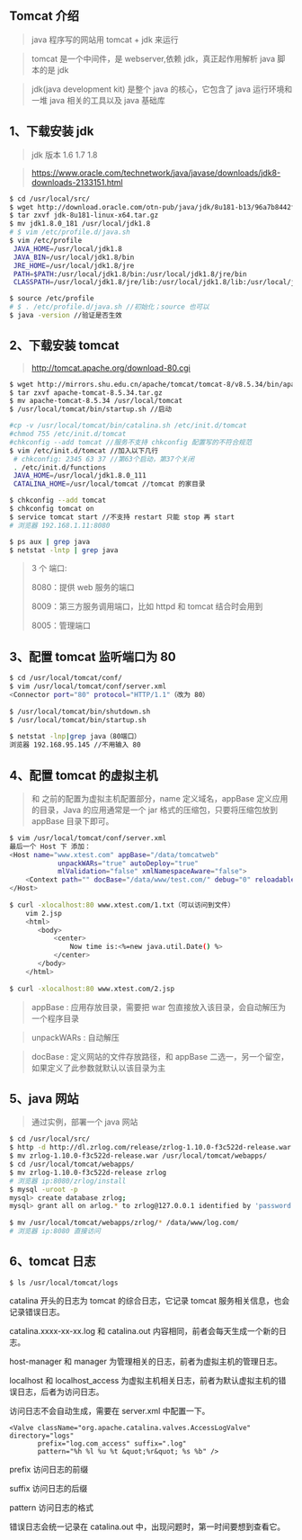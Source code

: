 ## Tomcat 介绍
> java 程序写的网站用 tomcat + jdk 来运行

> tomcat 是一个中间件，是 webserver,依赖 jdk，真正起作用解析 java 脚本的是 jdk

> jdk(java development kit) 是整个 java 的核心，它包含了 java 运行环境和一堆 java 相关的工具以及 java 基础库

## 1、下载安装 jdk
> jdk 版本 1.6 1.7 1.8

> https://www.oracle.com/technetwork/java/javase/downloads/jdk8-downloads-2133151.html

```bash
$ cd /usr/local/src/
$ wget http://download.oracle.com/otn-pub/java/jdk/8u181-b13/96a7b8442fe848ef90c96a2fad6ed6d1/jdk-8u181-linux-x64.tar.gz?AuthParam=1538813426_02ed11d13fc1a3ea7e89c540bd596435
$ tar zxvf jdk-8u181-linux-x64.tar.gz
$ mv jdk1.8.0_181 /usr/local/jdk1.8
# $ vim /etc/profile.d/java.sh
$ vim /etc/profile
 JAVA_HOME=/usr/local/jdk1.8
 JAVA_BIN=/usr/local/jdk1.8/bin
 JRE_HOME=/usr/local/jdk1.8/jre
 PATH=$PATH:/usr/local/jdk1.8/bin:/usr/local/jdk1.8/jre/bin
 CLASSPATH=/usr/local/jdk1.8/jre/lib:/usr/local/jdk1.8/lib:/usr/local/jdk1.8/jre/lib/charsets.jar

$ source /etc/profile
# $ . /etc/profile.d/java.sh //初始化；source 也可以
$ java -version //验证是否生效
```

## 2、下载安装 tomcat
> http://tomcat.apache.org/download-80.cgi

```bash
$ wget http://mirrors.shu.edu.cn/apache/tomcat/tomcat-8/v8.5.34/bin/apache-tomcat-8.5.34.tar.gz
$ tar zxvf apache-tomcat-8.5.34.tar.gz
$ mv apache-tomcat-8.5.34 /usr/local/tomcat
$ /usr/local/tomcat/bin/startup.sh //启动

#cp -v /usr/local/tomcat/bin/catalina.sh /etc/init.d/tomcat
#chmod 755 /etc/init.d/tomcat
#chkconfig --add tomcat //服务不支持 chkconfig 配置写的不符合规范
$ vim /etc/init.d/tomcat //加入以下几行
 # chkconfig: 2345 63 37 //第63个启动，第37个关闭
 . /etc/init.d/functions
 JAVA_HOME=/usr/local/jdk1.8.0_111
 CATALINA_HOME=/usr/local/tomcat //tomcat 的家目录

$ chkconfig --add tomcat
$ chkconfig tomcat on
$ service tomcat start //不支持 restart 只能 stop 再 start
# 浏览器 192.168.1.11:8080

$ ps aux | grep java
$ netstat -lntp | grep java
```

> 3 个 端口:
>
> 8080：提供 web 服务的端口
>
> 8009：第三方服务调用端口，比如 httpd 和 tomcat 结合时会用到
>
> 8005：管理端口


## 3、配置 tomcat 监听端口为 80
```bash
$ cd /usr/local/tomcat/conf/
$ vim /usr/local/tomcat/conf/server.xml
<Connector port="80" protocol="HTTP/1.1"（改为 80）
    
$ /usr/local/tomcat/bin/shutdown.sh
$ /usr/local/tomcat/bin/startup.sh
   
$ netstat -lnp|grep java（80端口）
浏览器 192.168.95.145 //不用输入 80
```


## 4、配置 tomcat 的虚拟主机
> <Host> 和 </Host> 之前的配置为虚拟主机配置部分，name 定义域名，appBase 定义应用的目录，Java 的应用通常是一个 jar 格式的压缩包，只要将压缩包放到  appBase 目录下即可。

```bash
$ vim /usr/local/tomcat/conf/server.xml
最后一个 Host 下 添加：
<Host name="www.xtest.com" appBase="/data/tomcatweb"
            unpackWARs="true" autoDeploy="true"
            mlValidation="false" xmlNamespaceAware="false">
    <Context path="" docBase="/data/www/test.com/" debug="0" reloadable="true" crossContext="true"/>
</Host>
    
$ curl -xlocalhost:80 www.xtest.com/1.txt（可以访问到文件）
    vim 2.jsp 
    <html>
       <body>
           <center>
               Now time is:<%=new java.util.Date() %>
           </center>
       </body>
    </html>
    
$ curl -xlocalhost:80 www.xtest.com/2.jsp
```
> appBase : 应用存放目录，需要把 war 包直接放入该目录，会自动解压为一个程序目录

> unpackWARs : 自动解压

> docBase : 定义网站的文件存放路径，和 appBase 二选一，另一个留空，如果定义了此参数就默认以该目录为主


## 5、java 网站
> 通过实例，部署一个 java 网站
```bash
$ cd /usr/local/src/
$ http -d http://dl.zrlog.com/release/zrlog-1.10.0-f3c522d-release.war
$ mv zrlog-1.10.0-f3c522d-release.war /usr/local/tomcat/webapps/
$ cd /usr/local/tomcat/webapps/
$ mv zrlog-1.10.0-f3c522d-release zrlog
# 浏览器 ip:8080/zrlog/install
$ mysql -uroot -p
mysql> create database zrlog;
mysql> grant all on arlog.* to zrlog@127.0.0.1 identified by 'password'
    
$ mv /usr/local/tomcat/webapps/zrlog/* /data/www/log.com/
# 浏览器 ip:8080 直接访问
```


## 6、tomcat 日志

    $ ls /usr/local/tomcat/logs

catalina 开头的日志为 tomcat 的综合日志，它记录 tomcat 服务相关信息，也会记录错误日志。

catalina.xxxx-xx-xx.log 和 catalina.out 内容相同，前者会每天生成一个新的日志。

host-manager 和 manager 为管理相关的日志，前者为虚拟主机的管理日志。

localhost 和 localhost_access 为虚拟主机相关日志，前者为默认虚拟主机的错误日志，后者为访问日志。

访问日志不会自动生成，需要在 server.xml 中配置一下。

    <Valve className="org.apache.catalina.valves.AccessLogValve" directory="logs"
           prefix="log.com_access" suffix=".log"
           pattern="%h %l %u %t &quot;%r&quot; %s %b" />

prefix 访问日志的前缀

suffix 访问日志的后缀

pattern 访问日志的格式

错误日志会统一记录在 catalina.out 中，出现问题时，第一时间要想到查看它。
